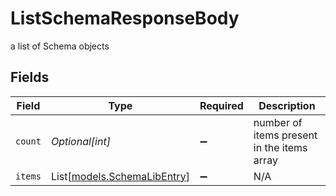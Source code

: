 # ListSchemaResponseBody

a list of Schema objects


## Fields

| Field                                                      | Type                                                       | Required                                                   | Description                                                |
| ---------------------------------------------------------- | ---------------------------------------------------------- | ---------------------------------------------------------- | ---------------------------------------------------------- |
| `count`                                                    | *Optional[int]*                                            | :heavy_minus_sign:                                         | number of items present in the items array                 |
| `items`                                                    | List[[models.SchemaLibEntry](../models/schemalibentry.md)] | :heavy_minus_sign:                                         | N/A                                                        |